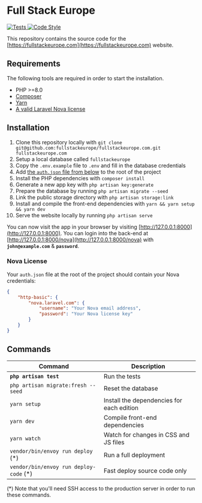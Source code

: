 # Full Stack Europe

<a href="https://github.com/fullstackeurope/fullstackeurope.com/actions?query=workflow%3ATests">
    <img src="https://github.com/fullstackeurope/fullstackeurope.com/workflows/Tests/badge.svg" alt="Tests" />
</a>
<a href="https://github.styleci.io/repos/144056142">
    <img src="https://github.styleci.io/repos/144056142/shield?style=flat" alt="Code Style">
</a>

This repository contains the source code for the [https://fullstackeurope.com](https://fullstackeurope.com) website.

## Requirements

The following tools are required in order to start the installation.

- PHP >=8.0
- [Composer](https://getcomposer.org/download/)
- [Yarn](https://yarnpkg.com/getting-started/install)
- [A valid Laravel Nova license](https://nova.laravel.com)

## Installation

1. Clone this repository locally with `git clone git@github.com:fullstackeurope/fullstackeurope.com.git fullstackeurope.com`
2. Setup a local database called `fullstackeurope`
3. Copy the `.env.example` file to `.env` and fill in the database credentials
4. Add [the `auth.json` file from below](#nova-license) to the root of the project
5. Install the PHP dependencies with `composer install`
6. Generate a new app key with `php artisan key:generate`
7. Prepare the database by running `php artisan migrate --seed` 
8. Link the public storage directory with `php artisan storage:link`
9. Install and compile the front-end dependencies with `yarn && yarn setup && yarn dev`
10. Serve the website locally by running `php artisan serve`

You can now visit the app in your browser by visiting [http://127.0.0.1:8000](http://127.0.0.1:8000). You can login into the back-end at [http://127.0.0.1:8000/nova](http://127.0.0.1:8000/nova) with **`john@example.com`** & **`password`**.

### Nova License

Your `auth.json` file at the root of the project should contain your Nova credentials:

```json
{
    "http-basic": {
        "nova.laravel.com": {
            "username": "Your Nova email address",
            "password": "Your Nova license key"
        }
    }
}
```

## Commands

Command | Description
--- | ---
**`php artisan test`** | Run the tests
`php artisan migrate:fresh --seed` | Reset the database
`yarn setup` | Install the dependencies for each edition
`yarn dev` | Compile front-end dependencies
`yarn watch` | Watch for changes in CSS and JS files
`vendor/bin/envoy run deploy` (*) | Run a full deployment
`vendor/bin/envoy run deploy-code` (*) | Fast deploy source code only

(*) Note that you'll need SSH access to the production server in order to run these commands.
